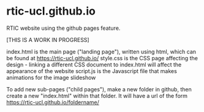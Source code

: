 # rtic-ucl.github.io
RTIC website using the github pages feature. 

[THIS IS A WORK IN PROGRESS]

index.html is the main page ("landing page"), written using html, which can be found at https://rtic-ucl.github.io/
style.css is the CSS page affecting the design - linking a different CSS document to index.html will affect the appearance of the website
script.js is the Javascript file that makes animations for the image slideshow

To add new sub-pages ("child pages"), make a new folder in github, then create a new "index.html" within that folder. It will have a url of the form https://rtic-ucl.github.io/foldername/

